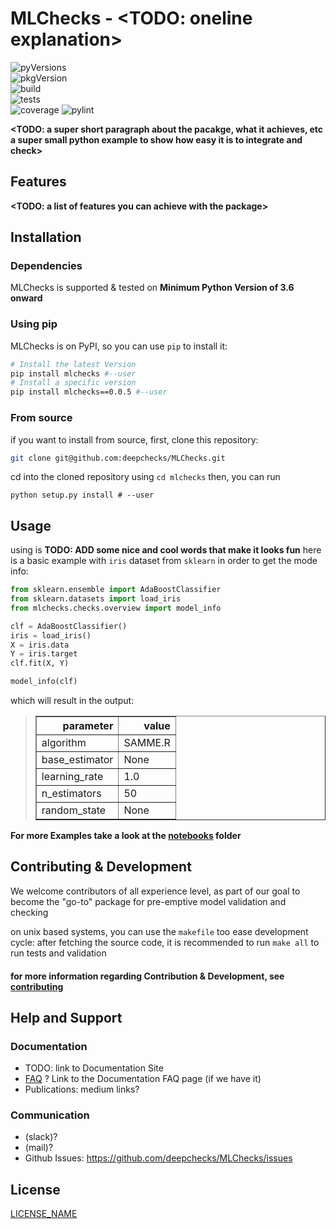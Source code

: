 # MLChecks - <TODO: oneline explanation>

![pyVersions](https://img.shields.io/pypi/pyversions/mlchecks)  
![pkgVersion](https://img.shields.io/pypi/v/mlchecks)  
![build](https://github.com/deepchecks/mlchecks/actions/workflows/test.yml/badge.svg)   
![tests](https://github.com/deepchecks/mlchecks/actions/workflows/build.yml/badge.svg)  
![coverage](https://deepchecks-public.s3.eu-west-1.amazonaws.com/mlchecks/coverage.svg) 
![pylint](https://deepchecks-public.s3.eu-west-1.amazonaws.com/mlchecks/pylint.svg)


**<TODO: a super short paragraph about the pacakge, what it achieves, etc a super small python example to show how easy it is to integrate and check>**

## Features
**<TODO: a list of features you can achieve with the package>**


## Installation

### Dependencies
MLChecks is supported & tested on **Minimum Python Version of 3.6 onward**

### Using pip
MLChecks is on PyPI, so you can use `pip` to install it:

```bash
# Install the latest Version
pip install mlchecks #--user
# Install a specific version
pip install mlchecks==0.0.5 #--user
```

### From source

if you want to install from source, first, clone this repository:
```bash
git clone git@github.com:deepchecks/MLChecks.git
```
cd into the cloned repository using `cd mlchecks`
then, you can run 
```
python setup.py install # --user
```



## Usage

using is **TODO: ADD some nice and cool words that make it looks fun** 
here is a basic example with `iris` dataset from `sklearn` in order to get the mode info:
```python
from sklearn.ensemble import AdaBoostClassifier
from sklearn.datasets import load_iris
from mlchecks.checks.overview import model_info

clf = AdaBoostClassifier()
iris = load_iris()
X = iris.data
Y = iris.target
clf.fit(X, Y)

model_info(clf)
```
which will result in the output:


> <table border="1" class="dataframe">   <thead>
>     <tr style="text-align: right;">
>       <th>parameter</th>
>       <th>value</th>
>     </tr>   </thead>   <tbody>
>     <tr>
>       <td>algorithm</td>
>       <td>SAMME.R</td>
>     </tr>
>     <tr>
>       <td>base_estimator</td>
>       <td>None</td>
>     </tr>
>     <tr>
>       <td>learning_rate</td>
>       <td>1.0</td>
>     </tr>
>     <tr>
>       <td>n_estimators</td>
>       <td>50</td>
>     </tr>
>     <tr>
>       <td>random_state</td>
>       <td>None</td>
>     </tr>   </tbody> </table>


**For more Examples take a look at the [notebooks](./notebooks) folder**


## Contributing & Development

We welcome contributors of all experience level, as part of our goal to become the "go-to" package for pre-emptive model validation and checking

on unix based systems, you can use the `makefile` too ease development cycle:
after fetching the source code, it is recommended to run `make all` to run tests and validation


#### for more information regarding Contribution & Development, see [contributing](.CONTRIBUTING.md)



## Help and Support

### Documentation
- TODO: link to Documentation Site
- [FAQ](FAQ.md) ? Link to the Documentation FAQ page (if we have it)
- Publications: medium links? 

### Communication
- (slack)?
- (mail)?
- Github Issues: https://github.com/deepchecks/MLChecks/issues
<!--- - Github Discussions: **TODO: add when OpenSource and is added to the repo** --->


## License

[LICENSE_NAME](LICENSE)